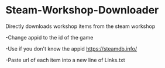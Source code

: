 # Steam-Workshop-Downloader

Directly downloads workshop items from the steam workshop

-Change appid to the id of the game

-Use if you don't know the appid
	https://steamdb.info/
 
-Paste url of each item into a new line of Links.txt
